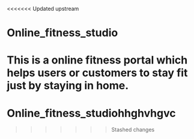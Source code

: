 <<<<<<< Updated upstream
# Online_fitness_studio
This is a online fitness portal which helps users or customers to stay fit just by staying in home.
=======
# Online_fitness_studiohhghvhgvc
>>>>>>> Stashed changes
